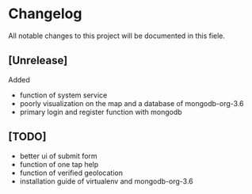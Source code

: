 # Changelog

All notable changes to this project will be documented in this fiele.

## [Unrelease]

Added  

- function of system service
- poorly visualization on the map and a database of mongodb-org-3.6  
- primary login and register function with mongodb

## [TODO]

- better ui of submit form
- function of one tap help
- function of verified geolocation
- installation guide of virtualenv and mongodb-org-3.6
